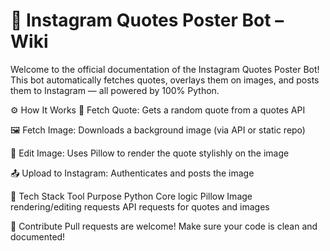 ﻿# 📸 Instagram Quotes Poster Bot – Wiki
Welcome to the official documentation of the Instagram Quotes Poster Bot!
This bot automatically fetches quotes, overlays them on images, and posts them to Instagram — all powered by 100% Python.

⚙️ How It Works
🔗 Fetch Quote: Gets a random quote from a quotes API

🖼️ Fetch Image: Downloads a background image (via API or static repo)

🧵 Edit Image: Uses Pillow to render the quote stylishly on the image

📤 Upload to Instagram: Authenticates and posts the image

🧠 Tech Stack
Tool	Purpose
Python	Core logic
Pillow	Image rendering/editing
requests	API requests for quotes and images

🤝 Contribute
Pull requests are welcome!
Make sure your code is clean and documented!



